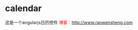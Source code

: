 # calendar
这是一个angularjs日历控件
<span style="color:red">博客：<a href="http://www.raowensheng.com" target="_blank">http://www.raowensheng.com</a></span>